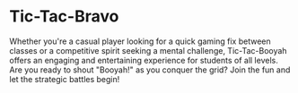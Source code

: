 # Tic-Tac-Bravo
Whether you're a casual player looking for a quick gaming fix between classes or a competitive spirit seeking a mental challenge, Tic-Tac-Booyah offers an engaging and entertaining experience for students of all levels. Are you ready to shout "Booyah!" as you conquer the grid? Join the fun and let the strategic battles begin!
